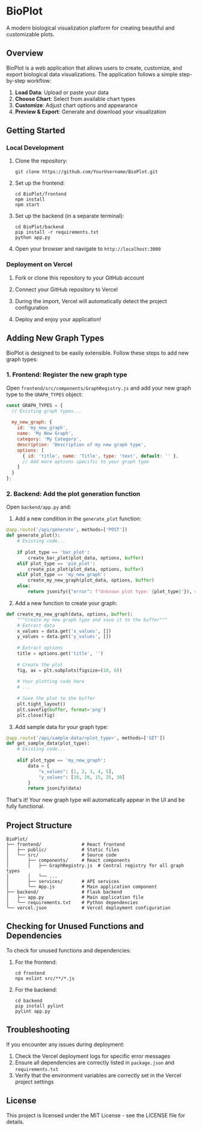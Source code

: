 # BioPlot

A modern biological visualization platform for creating beautiful and customizable plots.

## Overview

BioPlot is a web application that allows users to create, customize, and export biological data visualizations. The application follows a simple step-by-step workflow:

1. **Load Data**: Upload or paste your data
2. **Choose Chart**: Select from available chart types
3. **Customize**: Adjust chart options and appearance
4. **Preview & Export**: Generate and download your visualization

## Getting Started

### Local Development

1. Clone the repository:
   ```
   git clone https://github.com/YourUsername/BioPlot.git
   ```

2. Set up the frontend:
   ```
   cd BioPlot/frontend
   npm install
   npm start
   ```

3. Set up the backend (in a separate terminal):
   ```
   cd BioPlot/backend
   pip install -r requirements.txt
   python app.py
   ```

4. Open your browser and navigate to `http://localhost:3000`

### Deployment on Vercel

1. Fork or clone this repository to your GitHub account

2. Connect your GitHub repository to Vercel

3. During the import, Vercel will automatically detect the project configuration

4. Deploy and enjoy your application!

## Adding New Graph Types

BioPlot is designed to be easily extensible. Follow these steps to add new graph types:

### 1. Frontend: Register the new graph type

Open `frontend/src/components/GraphRegistry.js` and add your new graph type to the `GRAPH_TYPES` object:

```javascript
const GRAPH_TYPES = {
  // Existing graph types...
  
  my_new_graph: {
    id: 'my_new_graph',
    name: 'My New Graph',
    category: 'My Category',
    description: 'Description of my new graph type',
    options: [
      { id: 'title', name: 'Title', type: 'text', default: '' },
      // Add more options specific to your graph type
    ]
  }
};
```

### 2. Backend: Add the plot generation function

Open `backend/app.py` and:

1. Add a new condition in the `generate_plot` function:

```python
@app.route('/api/generate', methods=['POST'])
def generate_plot():
    # Existing code...
    
    if plot_type == 'bar_plot':
        create_bar_plot(plot_data, options, buffer)
    elif plot_type == 'pie_plot':
        create_pie_plot(plot_data, options, buffer)
    elif plot_type == 'my_new_graph':
        create_my_new_graph(plot_data, options, buffer)
    else:
        return jsonify({"error": f"Unknown plot type: {plot_type}"}), 400
```

2. Add a new function to create your graph:

```python
def create_my_new_graph(data, options, buffer):
    """Create my new graph type and save it to the buffer"""
    # Extract data
    x_values = data.get('x_values', [])
    y_values = data.get('y_values', [])
    
    # Extract options
    title = options.get('title', '')
    
    # Create the plot
    fig, ax = plt.subplots(figsize=(10, 6))
    
    # Your plotting code here
    # ...
    
    # Save the plot to the buffer
    plt.tight_layout()
    plt.savefig(buffer, format='png')
    plt.close(fig)
```

3. Add sample data for your graph type:

```python
@app.route('/api/sample-data/<plot_type>', methods=['GET'])
def get_sample_data(plot_type):
    # Existing code...
    
    elif plot_type == 'my_new_graph':
        data = {
            "x_values": [1, 2, 3, 4, 5],
            "y_values": [10, 20, 15, 25, 30]
        }
        return jsonify(data)
```

That's it! Your new graph type will automatically appear in the UI and be fully functional.

## Project Structure

```
BioPlot/
├── frontend/               # React frontend
│   ├── public/             # Static files
│   └── src/                # Source code
│       ├── components/     # React components
│       │   ├── GraphRegistry.js  # Central registry for all graph types
│       │   └── ...
│       ├── services/       # API services
│       └── App.js          # Main application component
├── backend/                # Flask backend
│   ├── app.py              # Main application file
│   └── requirements.txt    # Python dependencies
└── vercel.json             # Vercel deployment configuration
```

## Checking for Unused Functions and Dependencies

To check for unused functions and dependencies:

1. For the frontend:
   ```
   cd frontend
   npx eslint src/**/*.js
   ```

2. For the backend:
   ```
   cd backend
   pip install pylint
   pylint app.py
   ```

## Troubleshooting

If you encounter any issues during deployment:

1. Check the Vercel deployment logs for specific error messages
2. Ensure all dependencies are correctly listed in `package.json` and `requirements.txt`
3. Verify that the environment variables are correctly set in the Vercel project settings

## License

This project is licensed under the MIT License - see the LICENSE file for details.
